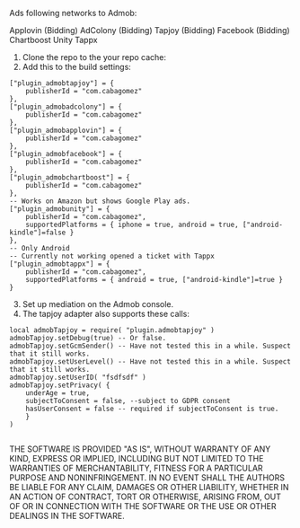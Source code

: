 Ads following networks to Admob:

Applovin (Bidding)
AdColony (Bidding)
Tapjoy (Bidding)
Facebook (Bidding)
Chartboost 
Unity
Tappx

1. Clone the repo to the your repo cache:
2. Add this to the build settings:
```
["plugin_admobtapjoy"] = {
    publisherId = "com.cabagomez"
},
["plugin_admobadcolony"] = {
    publisherId = "com.cabagomez"
},
["plugin_admobapplovin"] = {
    publisherId = "com.cabagomez"
},
["plugin_admobfacebook"] = {
    publisherId = "com.cabagomez"
},
["plugin_admobchartboost"] = {
    publisherId = "com.cabagomez"
},
-- Works on Amazon but shows Google Play ads.
["plugin_admobunity"] = {
    publisherId = "com.cabagomez",
    supportedPlatforms = { iphone = true, android = true, ["android-kindle"]=false } 
},
-- Only Android
-- Currently not working opened a ticket with Tappx
["plugin_admobtappx"] = {
    publisherId = "com.cabagomez",
    supportedPlatforms = { android = true, ["android-kindle"]=true } 
}
```
3. Set up mediation on the Admob console.   
4. The tapjoy adapter also supports these calls:   
```
local admobTapjoy = require( "plugin.admobtapjoy" )
admobTapjoy.setDebug(true) -- Or false.
admobTapjoy.setGcmSender() -- Have not tested this in a while. Suspect that it still works.
admobTapjoy.setUserLevel() -- Have not tested this in a while. Suspect that it still works.
admobTapjoy.setUserID( "fsdfsdf" )
admobTapjoy.setPrivacy( {
    underAge = true, 
    subjectToConsent = false, --subject to GDPR consent
    hasUserConsent = false -- required if subjectToConsent is true.
    } 
)


```






THE SOFTWARE IS PROVIDED "AS IS", WITHOUT WARRANTY OF ANY KIND, EXPRESS OR
IMPLIED, INCLUDING BUT NOT LIMITED TO THE WARRANTIES OF MERCHANTABILITY,
FITNESS FOR A PARTICULAR PURPOSE AND NONINFRINGEMENT. IN NO EVENT SHALL THE
AUTHORS BE LIABLE FOR ANY CLAIM, DAMAGES OR OTHER
LIABILITY, WHETHER IN AN ACTION OF CONTRACT, TORT OR OTHERWISE, ARISING FROM,
OUT OF OR IN CONNECTION WITH THE SOFTWARE OR THE USE OR OTHER DEALINGS IN THE
SOFTWARE.